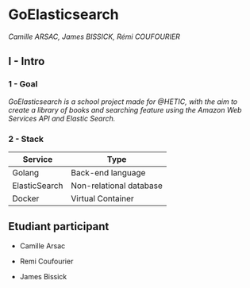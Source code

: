 # GoElasticsearch

_Camille ARSAC, James BISSICK, Rémi COUFOURIER_

## I - Intro

### 1 - Goal

*GoElasticsearch is a school project made for @HETIC, with the aim to create a library of books and searching feature using the Amazon Web Services API and Elastic Search.*

### 2 - Stack

| Service    | Type                       |
| ---------- | -------------------------- |
| Golang     | Back-end language          |
| ElasticSearch | Non-relational database |
| Docker   | Virtual Container            |


## Etudiant participant
- Camille Arsac

- Remi Coufourier

- James Bissick

